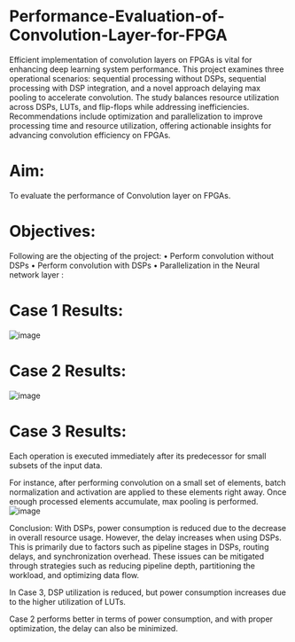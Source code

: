 # Performance-Evaluation-of-Convolution-Layer-for-FPGA

Efficient implementation of convolution layers on FPGAs is vital for enhancing deep learning system performance. This project examines three operational scenarios: sequential processing without DSPs, sequential processing with DSP integration, and a novel approach delaying max pooling to accelerate convolution. The study balances resource utilization across DSPs, LUTs, and flip-flops while addressing inefficiencies. Recommendations include optimization and parallelization to improve processing time and resource utilization, offering actionable insights for advancing convolution efficiency on FPGAs.

# Aim:
To evaluate the performance of Convolution layer on FPGAs.

# Objectives:
Following are the objecting of the project:
• Perform convolution without DSPs
• Perform convolution with DSPs
• Parallelization in the Neural network layer : 

# Case 1 Results: 
![image](https://github.com/user-attachments/assets/784ccbbc-60f5-425e-b05d-ba72757da906)

# Case 2 Results:
![image](https://github.com/user-attachments/assets/1926c4eb-87a9-4016-8d1f-427c29275a0a)

# Case 3 Results:
Each operation is executed immediately after its predecessor for small subsets of the input data.

For instance, after performing convolution on a small set of elements, batch normalization and activation are applied to these elements right away. Once enough processed elements accumulate, max pooling is performed.
![image](https://github.com/user-attachments/assets/5386ad25-d973-417c-a0c1-bf77dd27691c)

Conclusion: 
With DSPs, power consumption is reduced due to the decrease in overall resource usage. However, the delay increases when using DSPs. This is primarily due to factors such as pipeline stages in DSPs, routing delays, and synchronization overhead. These issues can be mitigated through strategies such as reducing pipeline depth, partitioning the workload, and optimizing data flow.

In Case 3, DSP utilization is reduced, but power consumption increases due to the higher utilization of LUTs.

Case 2 performs better in terms of power consumption, and with proper optimization, the delay can also be minimized.
